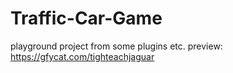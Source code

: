 # Traffic-Car-Game
playground project from some plugins etc.
preview: https://gfycat.com/tighteachjaguar
